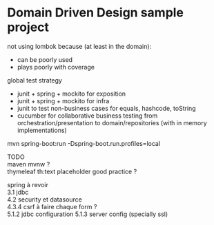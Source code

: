 # Domain Driven Design sample project

not using lombok because (at least in the domain):
* can be poorly used
* plays poorly with coverage


global test strategy
* junit + spring + mockito for exposition
* junit + spring + mockito for infra
* junit to test non-business cases for equals, hashcode, toString
* cucumber for collaborative business testing from orchestration/presentation to domain/repositories (with in memory implementations)

mvn spring-boot:run -Dspring-boot.run.profiles=local

TODO  
maven mvnw ?  
thymeleaf th:text placeholder good practice ?


spring à revoir  
3.1 jdbc  
4.2 security et datasource  
4.3.4 csrf à faire chaque form ?  
5.1.2 jdbc configuration
5.1.3 server config (specially ssl)
